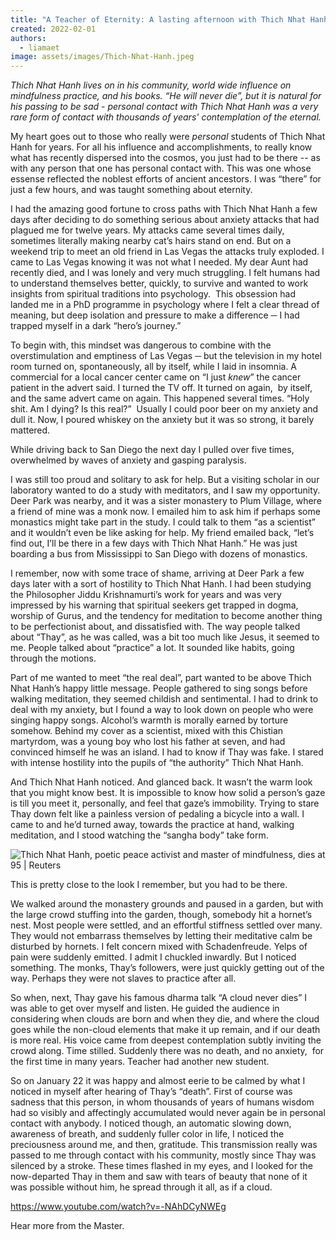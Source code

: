 ```yaml
---
title: "A Teacher of Eternity: A lasting afternoon with Thich Nhat Hanh"
created: 2022-02-01
authors: 
  - liamaet
image: assets/images/Thich-Nhat-Hanh.jpeg
---
```


_Thich Nhat Hanh lives on in his community, world wide influence on mindfulness practice, and his books. “He will never die”, but it is natural for his passing to be sad - personal contact with Thich Nhat Hanh was a very rare form of contact with thousands of years' contemplation of the eternal._

My heart goes out to those who really were _personal_ students of Thich Nhat Hanh for years. For all his influence and accomplishments, to really know what has recently dispersed into the cosmos, you just had to be there -- as with any person that one has personal contact with. This was one whose essense reflected the noblest efforts of ancient ancestors. I was “there” for just a few hours, and was taught something about eternity. 

I had the amazing good fortune to cross paths with Thich Nhat Hanh a few days after deciding to do something serious about anxiety attacks that had plagued me for twelve years. My attacks came several times daily, sometimes literally making nearby cat’s hairs stand on end. But on a weekend trip to meet an old friend in Las Vegas the attacks truly exploded. I came to Las Vegas knowing it was not what I needed. My dear Aunt had recently died, and I was lonely and very much struggling. I felt humans had to understand themselves better, quickly, to survive and wanted to work insights from spiritual traditions into psychology.  This obsession had landed me in a PhD programme in psychology where I felt a clear thread of meaning, but deep isolation and pressure to make a difference ─ I had trapped myself in a dark “hero’s journey.”

To begin with, this mindset was dangerous to combine with the overstimulation and emptiness of Las Vegas ─ but the television in my hotel room turned on, spontaneously, all by itself, while I laid in insomnia. A commercial for a local cancer center came on “I just _knew_” the cancer patient in the advert said. I turned the TV off. It turned on again,  by itself, and the same advert came on again. This happened several times. “Holy shit. Am I dying? Is this real?”  Usually I could poor beer on my anxiety and dull it. Now, I poured whiskey on the anxiety but it was so strong, it barely mattered.

While driving back to San Diego the next day I pulled over five times, overwhelmed by waves of anxiety and gasping paralysis. 

I was still too proud and solitary to ask for help. But a visiting scholar in our laboratory wanted to do a study with meditators, and I saw my opportunity. Deer Park was nearby, and it was a sister monastery to Plum Village, where a friend of mine was a monk now. I emailed him to ask him if perhaps some monastics might take part in the study. I could talk to them “as a scientist” and it wouldn’t even be like asking for help. My friend emailed back, “let’s find out, I’ll be there in a few days with Thich Nhat Hanh.” He was just boarding a bus from Mississippi to San Diego with dozens of monastics.

I remember, now with some trace of shame, arriving at Deer Park a few days later with a sort of hostility to Thich Nhat Hanh. I had been studying the Philosopher Jiddu Krishnamurti’s work for years and was very impressed by his warning that spiritual seekers get trapped in dogma, worship of Gurus, and the tendency for meditation to become another thing to be perfectionist about, and dissatisfied with. The way people talked about “Thay”, as he was called, was a bit too much like Jesus, it seemed to me. People talked about “practice” a lot. It sounded like habits, going through the motions. 

Part of me wanted to meet “the real deal”, part wanted to be above Thich Nhat Hanh’s happy little message. People gathered to sing songs before walking meditation, they seemed childish and sentimental. I had to drink to deal with my anxiety, but I found a way to look down on people who were singing happy songs. Alcohol’s warmth is morally earned by torture somehow. Behind my cover as a scientist, mixed with this Chistian martyrdom, was a young boy who lost his father at seven, and had convinced himself he was an island. I had to know if Thay was fake. I stared with intense hostility into the pupils of “the authority” Thich Nhat Hanh.

And Thich Nhat Hanh noticed. And glanced back. It wasn’t the warm look that you might know best. It is impossible to know how solid a person’s gaze is till you meet it, personally, and feel that gaze’s immobility. Trying to stare Thay down felt like a painless version of pedaling a bicycle into a wall. I came to and he’d turned away, towards the practice at hand, walking meditation, and I stood watching the “sangha body” take form.

![Thich Nhat Hanh, poetic peace activist and master of mindfulness, dies at  95 | Reuters](assets/images/BHT4GYXS4BOZ7DELGENRXZPZLI.jpg)

This is pretty close to the look I remember, but you had to be there.

We walked around the monastery grounds and paused in a garden, but with the large crowd stuffing into the garden, though, somebody hit a hornet’s nest. Most people were settled, and an effortful stiffness settled over many. They would not embarrass themselves by letting their meditative calm be disturbed by hornets. I felt concern mixed with Schadenfreude. Yelps of pain were suddenly emitted. I admit I chuckled inwardly. But I noticed something. The monks, Thay’s followers, were just quickly getting out of the way. Perhaps they were not slaves to practice after all.

So when, next, Thay gave his famous dharma talk “A cloud never dies” I was able to get over myself and listen. He guided the audience in considering when clouds are born and when they die, and where the cloud goes while the non-cloud elements that make it up remain, and if our death is more real. His voice came from deepest contemplation subtly inviting the crowd along. Time stilled. Suddenly there was no death, and no anxiety,  for the first time in many years. Teacher had another new student.

So on January 22 it was happy and almost eerie to be calmed by what I noticed in myself after hearing of Thay’s “death”. First of course was sadness that this person, in whom thousands of years of humans wisdom had so visibly and affectingly accumulated would never again be in personal contact with anybody. I noticed though, an automatic slowing down, awareness of breath, and suddenly fuller color in life, I noticed the preciousness around me, and then, gratitude. This transmission really was passed to me through contact with his community, mostly since Thay was silenced by a stroke. These times flashed in my eyes, and I looked for the now-departed Thay in them and saw with tears of beauty that none of it was possible without him, he spread through it all, as if a cloud.

https://www.youtube.com/watch?v=-NAhDCyNWEg

Hear more from the Master.
